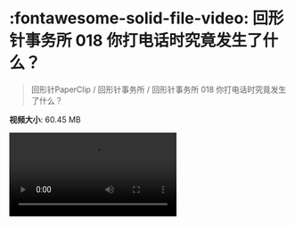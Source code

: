 # :fontawesome-solid-file-video: 回形针事务所 018 你打电话时究竟发生了什么？

> 回形针PaperClip / 回形针事务所 / 回形针事务所 018 你打电话时究竟发生了什么？

**视频大小**: 60.45 MB

<div class="video"><video src="https://file.hsyhx.top/archive/回形针PaperClip/回形针事务所/回形针事务所 018 你打电话时究竟发生了什么？.mp4" controls preload>🤔 您的浏览器不支持 video 标签</video></div>